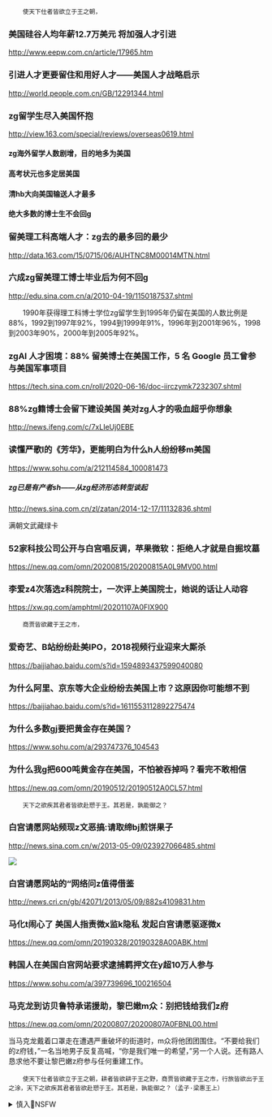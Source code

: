 　　`使天下仕者皆欲立于王之朝，`

### 美国硅谷人均年薪12.7万美元 将加强人才引进
http://www.eepw.com.cn/article/17965.htm

### 引进人才更要留住和用好人才——美国人才战略启示
http://world.people.com.cn/GB/12291344.html

### zg留学生尽入美国怀抱
http://view.163.com/special/reviews/overseas0619.html

#### zg海外留学人数剧增，目的地多为美国

#### 高考状元也多定居美国

#### 清hb大向美国输送人才最多

#### 绝大多数的博士生不会回g

### 留美理工科高端人才：zg去的最多回的最少
http://data.163.com/15/0715/06/AUHTNC8M00014MTN.html

### 六成zg留美理工博士毕业后为何不回g
http://edu.sina.com.cn/a/2010-04-19/1150187537.shtml

　　1990年获得理工科博士学位zg留学生到1995年仍留在美国的人数比例是88%，1992到1997年92%，1994到1999年91%，1996年到2001年96%，1998到2003年90%，2000年到2005年92%。

### zgAI 人才困境：88% 留美博士在美国工作，5 名 Google 员工曾参与美国军事项目
https://tech.sina.com.cn/roll/2020-06-16/doc-iirczymk7232307.shtml

### 88%zg籍博士会留下建设美国 美对zg人才的吸血超乎你想象
http://news.ifeng.com/c/7xLIeUj0EBE

### 读懂严歌l的《芳华》，更能明白为什么h人纷纷移m美国
https://www.sohu.com/a/212114584_100081473

##### zg已是有产者sh――从zg经济形态转型谈起
http://news.sina.com.cn/zl/zatan/2014-12-17/11132836.shtml

满朝文武藏绿卡

### 52家科技公司公开与白宫唱反调，苹果微软：拒绝人才就是自掘坟墓
https://new.qq.com/omn/20200815/20200815A0L9MV00.html

### 李爱z4次落选z科院院士，一次评上美国院士，她说的话让人动容
https://xw.qq.com/amphtml/20201107A0FIX900

　　`商贾皆欲藏于王之市，`

### 爱奇艺、B站纷纷赴美IPO，2018视频行业迎来大厮杀
https://baijiahao.baidu.com/s?id=1594893437599040080

### 为什么阿里、京东等大企业纷纷去美国上市？这原因你可能想不到
https://baijiahao.baidu.com/s?id=1611553112892275474

### 为什么多数gj要把黄金存在美国？
https://www.sohu.com/a/293747376_104543

### 为什么我g把600吨黄金存在美国，不怕被吞掉吗？看完不敢相信
https://new.qq.com/omn/20190512/20190512A0CL57.html

　　`天下之欲疾其君者皆欲赴愬于王。其若是，孰能御之？`

### 白宫请愿网站频现z文恶搞:请取缔bj煎饼果子
http://news.sina.com.cn/w/2013-05-09/023927066485.shtml

![](http://i2.sinaimg.cn/dy/w/2013-05-09/1368038740_uQsMgo.jpg)

### 白宫请愿网站的“网络问z值得借鉴
http://news.cri.cn/gb/42071/2013/05/09/882s4109831.htm

### 马化t闹心了 美国人指责微x监k隐私 发起白宫请愿驱逐微x
https://new.qq.com/omn/20190328/20190328A00ABK.html

### 韩国人在美国白宫网站要求逮捕羁押文在y超10万人参与
https://www.sohu.com/a/397739696_100216504

### 马克龙到访贝鲁特承诺援助，黎巴嫩m众：别把钱给我们z府
https://new.qq.com/omn/20200807/20200807A0FBNL00.html

当马克龙戴着口罩走在遭遇严重破坏的街道时，m众将他团团围住。“不要给我们的z府钱，”一名当地男子反复高喊，“你是我们唯一的希望，”另一个人说。还有路人恳求他不要让黎巴嫩z府参与任何重建工作。

　　`使天下仕者皆欲立于王之朝，耕者皆欲耕于王之野，商贾皆欲藏于王之市，行旅皆欲出于王之涂，天下之欲疾其君者皆欲赴愬于王。其若是，孰能御之？（孟子·梁惠王上）`

<details><summary>慎入🔞NSFW</summary>

Not Safe For Work
![](https://upload.wikimedia.org/wikipedia/commons/thumb/d/d3/Biohazard_Symbol_Specification.png/210px-Biohazard_Symbol_Specification.png)

<details><summary><b>风险自理Use At Your Own Risk🈲</summary>

### 马克龙访贝鲁特m众喊法国总统帮忙赶走现z府
https://www.rfi.fr/cn/国际/20200806-马克龙访贝鲁特-m众喊法国总统帮忙赶走现z府

马克龙在黎巴嫩总统米歇尔-奥恩（Michel Aoun）陪同下，到达贝鲁特大爆炸毁掉的街区查看时，遇到人q高喊，要求法国帮助赶走现在的g家当q领d人。人群向黎巴嫩总统奥恩发出嘘声。愤怒的人们高喊：“帮助我们！g命！”，rm要求这个zqd台！

</details>
</details>
